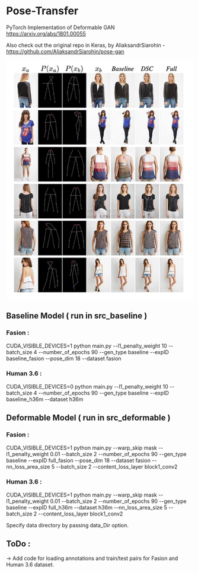 # Pose-Transfer

PyTorch Implementation of Deformable GAN https://arxiv.org/abs/1801.00055

Also check out the original repo in Keras, by AliaksandrSiarohin - https://github.com/AliaksandrSiarohin/pose-gan

![alt text](https://github.com/AliaksandrSiarohin/pose-gan/blob/master/sup-mat/teaser.jpg)

## Baseline Model ( run in src_baseline )

### Fasion :

CUDA_VISIBLE_DEVICES=1 python main.py --l1_penalty_weight 10 --batch_size 4 --number_of_epochs 90 --gen_type baseline --expID baseline_fasion --pose_dim 18 --dataset fasion 

### Human 3.6 :

CUDA_VISIBLE_DEVICES=0 python main.py --l1_penalty_weight 10 --batch_size 4 --number_of_epochs 90 --gen_type baseline --expID baseline_h36m --dataset h36m

## Deformable Model ( run in src_deformable )

### Fasion :

CUDA_VISIBLE_DEVICES=1 python main.py --warp_skip mask --l1_penalty_weight 0.01 --batch_size 2 --number_of_epochs 90 --gen_type baseline --expID full_fasion --pose_dim 18 --dataset fasion --nn_loss_area_size 5 --batch_size 2 --content_loss_layer block1_conv2

### Human 3.6 :

CUDA_VISIBLE_DEVICES=1 python main.py --warp_skip mask --l1_penalty_weight 0.01 --batch_size 2 --number_of_epochs 90 --gen_type baseline --expID full_h36m --dataset h36m --nn_loss_area_size 5 --batch_size 2 --content_loss_layer block1_conv2

Specify data directory by passing data_Dir option.

## ToDo :

-> Add code for loading annotations and train/test pairs for Fasion and Human 3.6 dataset.
